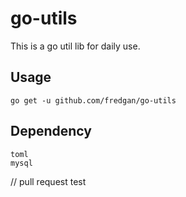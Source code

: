 # go-utils

This is a go util lib for daily use.

## Usage

```
go get -u github.com/fredgan/go-utils
```

## Dependency

```
toml
mysql
```

// pull request test

